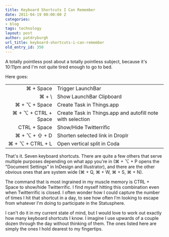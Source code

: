 ```yaml
---
title: Keyboard Shortcuts I Can Remember
date: 2011-04-19 00:00:00 Z
categories:
- blog
tags: technology
layout: post
author: patdryburgh
url_title: keyboard-shortcuts-i-can-remember
old_entry_id: 350
---
```


A totally pointless post about a totally pointless subject, because it's 10:11pm and I'm not quite tired enough to go to bed.

Here goes:

<table cellspacing="0" border="0">
    <tr>
        <td align="right">&#8984; + Space</td>
        <td>Trigger LaunchBar</td>
    </tr>
    <tr>
        <td align="right">&#8984; + \</td>
        <td>Show LaunchBar Clipboard</td>
    </tr>
    <tr>
        <td align="right">&#8984; + &#8997; + Space</td>
        <td>Create Task in Things.app</td>
    </tr>
    <tr>
        <td align="right">&#8984; + &#8997; + CTRL + Space</td>
        <td>Create Task in Things.app and autofill note with selection</td>
    </tr>
    <tr>
        <td align="right">CTRL + Space</td>
        <td>Show/Hide Twitterrific</td>
    </tr>
    <tr>
        <td align="right">&#8984; + &#8997; + &#8679; + D</td>
        <td>Shorten selected link in Droplr</td>
    </tr>
    <tr>
        <td align="right">&#8984; + &#8997; + CTRL + L</td>
        <td>Open vertical split in Coda</td>
    </tr>
</table>

That's it. Seven keyboard shortcuts. There are quite a few others that serve multiple purposes depending on what app you're in (&#8984; + &#8997; + P opens the "Document Settings" in InDesign and Illustrator), and there are the other obvious ones that are system wide (&#8984; + Q, &#8984; + W, &#8984; + S, &#8984; + N).

The command that is most ingrained in my muscle memory is CTRL + Space to show/hide Twitterrific. I find myself hitting this combination even when Twitterrific is closed. I often wonder how I could capture the number of times I hit that shortcut in a day, to see how often I'm looking to escape from whatever I'm doing to participate in the Statusphere.

I can't do it in my current state of mind, but I would love to work out exactly how many keyboard shortcuts I know. I imagine I use upwards of a couple dozen through the day without thinking of them. The ones listed here are simply the ones I hold dearest to my fingertips.